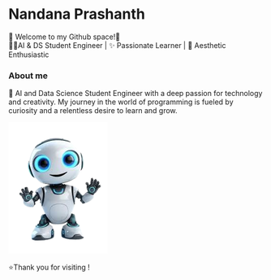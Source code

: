 # Nandana Prashanth
<pr>💫 Welcome to my Github space!👋
<br>👩‍💻AI & DS Student Engineer | ✨ Passionate Learner | 🎨 Aesthetic Enthusiastic

### About me
🤗 AI and Data Science Student Engineer with a deep passion for technology and creativity. My journey in the world of programming is fueled by curiosity and a relentless desire to learn and grow.


![Alt text](ai.png)


⭐Thank you for visiting !

